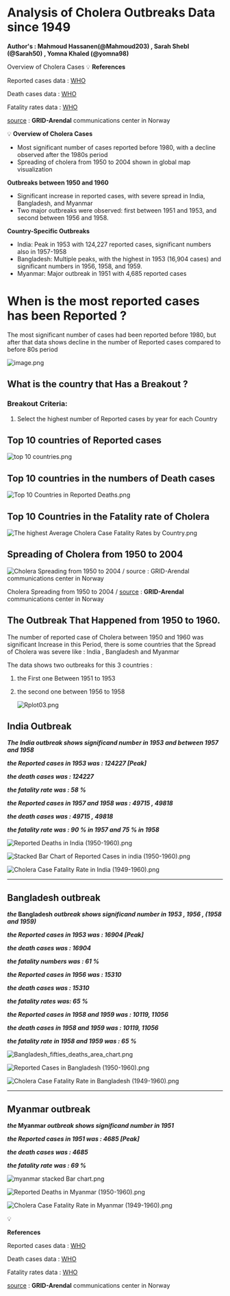 # Analysis of Cholera Outbreaks Data since 1949

 **Author's : Mahmoud Hassanen(@Mahmoud203) , Sarah Shebl (@Sarah50) , Yomna Khaled (@yomna98)**
> 

Overview of Cholera Cases
💡 **References**

Reported cases data :  [WHO](https://apps.who.int/gho/data/node.main.175?lang=en) 

Death cases data : [WHO](https://apps.who.int/gho/data/node.main.176?lang=en)

Fatality rates data : [WHO](https://apps.who.int/gho/data/node.main.177?lang=en)

 [source](https://www.grida.no/resources/5628) : **GRID-Arendal** communications center  in Norway 


💡 **Overview of Cholera Cases**

- Most significant number of cases reported before 1980, with a decline observed after the 1980s period
- Spreading of cholera from 1950 to 2004 shown in global map visualization

**Outbreaks between 1950 and 1960**

- Significant increase in reported cases, with severe spread in India, Bangladesh, and Myanmar
- Two major outbreaks were observed: first between 1951 and 1953, and second between 1956 and 1958.

**Country-Specific Outbreaks**

- India: Peak in 1953 with 124,227 reported cases, significant numbers also in 1957-1958
- Bangladesh: Multiple peaks, with the highest in 1953 (16,904 cases) and significant numbers in 1956, 1958, and 1959.
- Myanmar: Major outbreak in 1951 with 4,685 reported cases


# When is the most reported cases has been Reported ?

The most significant number of cases had been reported before 1980, but after that data shows decline in the number of Reported cases compared to before 80s period 

![image.png](https://github.com/kali156/Hack-bio-Stage3/blob/main/Images/image.png)

## What is the country that Has a Breakout ?

### Breakout Criteria:

1. Select the highest number of Reported cases by year for each Country

## Top 10 countries of Reported cases

![top 10 countries.png](https://github.com/kali156/Hack-bio-Stage3/blob/main/Images/top_10_countries.png)

## Top 10 countries in the numbers of Death cases

![Top 10 Countries in Reported Deaths.png](https://github.com/kali156/Hack-bio-Stage3/blob/main/Images/Top_10_Countries_in_Reported_Deaths.png)

## Top 10 Countries in the Fatality rate of Cholera

![The highest Average Cholera Case Fatality Rates by Country.png](https://github.com/kali156/Hack-bio-Stage3/blob/main/Images/The_highest_Average_Cholera_Case_Fatality_Rates_by_Country.png)

## Spreading of Cholera from 1950 to 2004

![Cholera Spreading from 1950 to 2004 / [source](https://www.grida.no/resources/5628) : **GRID-Arendal** communications center  in Norway ](https://github.com/kali156/Hack-bio-Stage3/blob/main/Images/31551621443_aaab442132_b.jpg)

Cholera Spreading from 1950 to 2004 / [source](https://github.com/kali156/Hack-bio-Stage3/blob/main/Images/https://www.grida.no/resources/5628) : **GRID-Arendal** communications center  in Norway 

## The Outbreak That Happened from 1950 to 1960.

 The number of reported case of Cholera between 1950 and 1960 was significant Increase in this Period, there is some countries that the Spread of Cholera was severe like : India , Bangladesh and Myanmar    

The data shows two outbreaks for this 3 countries :

1. the First one Between 1951 to 1953
2. the second one between 1956 to 1958
    
    ![Rplot03.png](https://github.com/kali156/Hack-bio-Stage3/blob/main/Images/Rplot03.png)
    

## India Outbreak

***The India outbreak shows significand number in 1953 and between 1957 and 1958***

***the  Reported cases in 1953 was :  124227 [Peak]***

***the death cases was :  124227***

***the fatality rate was :  58 %***

***the  Reported cases in 1957 and 1958 was : 49715 , 49818***

***the death cases was : 49715  , 49818***

***the fatality rate was : 90 % in 1957 and 75 % in 1958***

![Reported Deaths in India (1950-1960).png](https://github.com/kali156/Hack-bio-Stage3/blob/main/Images/Reported_Deaths_in_India_(1950-1960).png)

![Stacked Bar Chart of Reported Cases in india (1950-1960).png](https://github.com/kali156/Hack-bio-Stage3/blob/main/Images/Stacked_Bar_Chart_of_Reported_Cases_in_india_(1950-1960).png)

![Cholera Case Fatality Rate in India (1949-1960).png](https://github.com/kali156/Hack-bio-Stage3/blob/main/Images/Cholera_Case_Fatality_Rate_in_India_(1949-1960).png)

---

## Bangladesh outbreak

***the* Bangladesh *outbreak shows significand number in 1953 , 1956 , (1958 and 1959)***

***the  Reported cases in 1953 was :  16904 [Peak]***

***the death cases was : 16904***

***the fatality numbers was : 61 %***

***the  Reported cases in 1956 was :  15310***

***the death cases was : 15310***

***the fatality rates was: 65 %*** 

***the  Reported cases in 1958 and 1959 was : 10119, 11056***

***the death cases in 1958 and 1959 was :  10119, 11056***

***the fatality rate in 1958 and 1959 was : 65 %***

![Bangladesh_fifties_deaths_area_chart.png](https://github.com/kali156/Hack-bio-Stage3/blob/main/Images/Bangladesh_fifties_deaths_area_chart.png)

![Reported Cases in Bangladesh (1950-1960).png](https://github.com/kali156/Hack-bio-Stage3/blob/main/Images/Reported_Cases_in_Bangladesh_(1950-1960).png)

![Cholera Case Fatality Rate in Bangladesh (1949-1960).png](https://github.com/kali156/Hack-bio-Stage3/blob/main/Images/Cholera_Case_Fatality_Rate_in_Bangladesh_(1949-1960).png)

---

## Myanmar  outbreak

***the* Myanmar  *outbreak shows significand number in 1951***

***the  Reported cases in 1951 was :  4685 [Peak]***

***the death cases was : 4685***

***the fatality rate was : 69 %***

![myanmar stacked Bar chart.png](https://github.com/kali156/Hack-bio-Stage3/blob/main/Images/myanmar_stacked_Bar_chart.png)

![Reported Deaths in Myanmar (1950-1960).png](https://github.com/kali156/Hack-bio-Stage3/blob/main/Images/Reported_Deaths_in_Myanmar_(1950-1960).png)

![Cholera Case Fatality Rate in Myanmar (1949-1960).png](https://github.com/kali156/Hack-bio-Stage3/blob/main/Images/Cholera_Case_Fatality_Rate_in_Myanmar_(1949-1960).png)

<aside>
💡

**References**

Reported cases data :  [WHO](https://apps.who.int/gho/data/node.main.175?lang=en) 

Death cases data : [WHO](https://apps.who.int/gho/data/node.main.176?lang=en)

Fatality rates data : [WHO](https://apps.who.int/gho/data/node.main.177?lang=en)

 [source](https://www.grida.no/resources/5628) : **GRID-Arendal** communications center  in Norway 

</aside>
